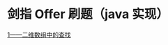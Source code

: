 # 剑指 Offer 刷题（java 实现）

[1——二维数组中的查找](https://github.com/CaiXiaoBai/Sword-Offer-Java/blob/master/Code/1%E2%80%94%E2%80%94%E4%BA%8C%E7%BB%B4%E6%95%B0%E7%BB%84%E4%B8%AD%E7%9A%84%E6%9F%A5%E6%89%BE.md)
